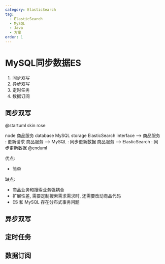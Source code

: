 ```yaml
---
category: ElasticSearch
tag:
  - ElasticSearch
  - MySQL
  - Java
  - 方案
order: 1
---
```


# MySQL同步数据ES

1. 同步双写
2. 异步双写
3. 定时任务
4. 数据订阅

## 同步双写

@startuml
skin rose

node 商品服务
database MySQL
storage ElasticSearch
interface --> 商品服务 : 更新请求
商品服务 --> MySQL : 同步更新数据
商品服务 --> ElasticSearch : 同步更新数据
@enduml

优点:
- 简单

缺点:
- 商品业务和搜索业务强耦合
- 扩展性差, 需要定制搜索需求需求时, 还需要改动商品代码
- ES 和 MySQL 存在分布式事务问题

## 异步双写


## 定时任务


## 数据订阅